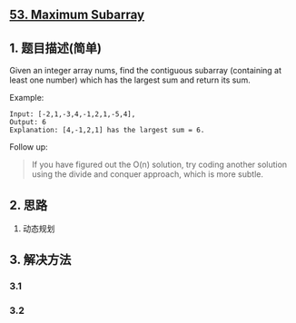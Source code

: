 ## [53. Maximum Subarray](https://leetcode-cn.com/problems/maximum-subarray/)

## 1. 题目描述(简单)

Given an integer array nums, find the contiguous subarray (containing at least one number) which has the largest sum and return its sum.

Example:
```
Input: [-2,1,-3,4,-1,2,1,-5,4],
Output: 6
Explanation: [4,-1,2,1] has the largest sum = 6.
```
Follow up:
> If you have figured out the O(n) solution, try coding another solution using the divide and conquer approach, which is more subtle.


## 2. 思路

1. 动态规划

## 3. 解决方法

### 3.1

### 3.2

